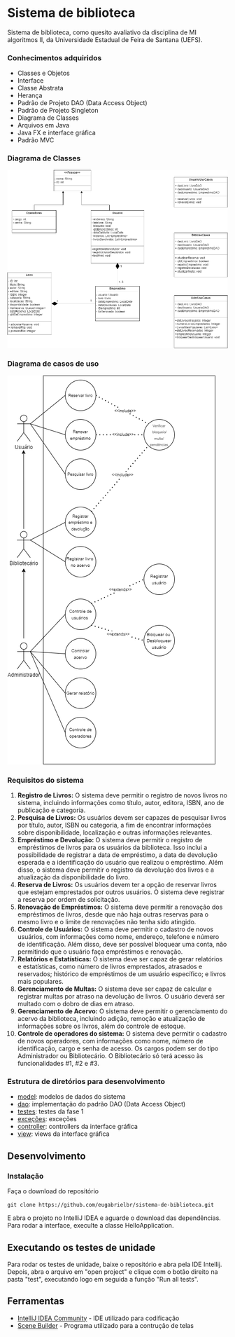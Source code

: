 # Sistema de biblioteca
 Sistema de biblioteca, como quesito avaliativo da disciplina de MI algoritmos II, da Universidade Estadual de Feira de Santana (UEFS).

### Conhecimentos adquiridos

- Classes e Objetos
- Interface
- Classe Abstrata
- Herança
- Padrão de Projeto DAO (Data Access Object)
- Padrão de Projeto Singleton
- Diagrama de Classes
- Arquivos em Java
- Java FX e interface gráfica
- Padrão MVC

### Diagrama de Classes

![Diagrama de Classe](docs/diagrama_de_classes.drawio.png)

### Diagrama de casos de uso

![Diagrama de casos de uso](docs/diagrama_casos_de_uso.drawio.png)

### Requisitos do sistema
1. **Registro de Livros:** O sistema deve permitir o registro de novos livros no sistema, incluindo informações como título, autor, editora, ISBN, ano de publicação e categoria.
2. **Pesquisa de Livros:** Os usuários devem ser capazes de pesquisar livros por título, autor, ISBN ou categoria, a fim de encontrar informações sobre disponibilidade, localização e outras informações relevantes.
3. **Empréstimo e Devolução:** O sistema deve permitir o registro de empréstimos de livros para os usuários da biblioteca. Isso inclui a possibilidade de registrar a data de empréstimo, a data de devolução esperada e a identificação do usuário que realizou o empréstimo. Além disso, o sistema deve permitir o registro da devolução dos livros e a atualização da disponibilidade do livro.
4. **Reserva de Livros:** Os usuários devem ter a opção de reservar livros que estejam emprestados por outros usuários. O sistema deve registrar a reserva por ordem de solicitação.
5. **Renovação de Empréstimos:** O sistema deve permitir a renovação dos empréstimos de livros, desde que não haja outras reservas para o mesmo livro e o limite de renovações não tenha sido atingido.
6. **Controle de Usuários:** O sistema deve permitir o cadastro de novos usuários, com informações como nome, endereço, telefone e número de identificação. Além disso, deve ser possível bloquear uma conta, não permitindo que o usuário faça empréstimos e renovação.
7. **Relatórios e Estatísticas:** O sistema deve ser capaz de gerar relatórios e estatísticas, como número de livros emprestados, atrasados e reservados; histórico de empréstimos de um usuário específico; e livros mais populares.
8. **Gerenciamento de Multas:** O sistema deve ser capaz de calcular e registrar multas por atraso na devolução de livros. O usuário deverá ser multado com o dobro de dias em atraso.
9. **Gerenciamento de Acervo:** O sistema deve permitir o gerenciamento do acervo da biblioteca, incluindo adição, remoção e atualização de informações sobre os livros, além do controle de estoque.
10. **Controle de operadores do sistema:** O sistema deve permitir o cadastro de novos operadores, com informações como nome, número de identificação, cargo e senha de acesso. Os cargos podem ser do tipo Administrador ou Bibliotecário. O Bibliotecário só terá acesso às funcionalidades #1, #2 e #3.

### Estrutura de diretórios para desenvolvimento
- [model](src/main/java/com/example/sistemadebiblioteca/model): modelos de dados do sistema
- [dao](src/main/java/com/example/sistemadebiblioteca/dao): implementação do padrão DAO (Data Access Object)
- [testes](src/test): testes da fase 1
- [exceções](src/main/java/com/example/sistemadebiblioteca/exceptions): exceções
- [controller](src/main/java/com/example/sistemadebiblioteca/controller): controllers da interface gráfica
- [view](src/main/resources/com/example/sistemadebiblioteca/view): views da interface gráfica
## Desenvolvimento

### Instalação

Faça o download do repositório

```
git clone https://github.com/eugabrielbr/sistema-de-biblioteca.git
```

E abra o projeto no IntelliJ IDEA e aguarde o download das dependências. Para rodar a interface, execulte a classe HelloApplication.

## Executando os testes de unidade 

Para rodar os testes de unidade, baixe o repositório e abra pela IDE Intellij. Depois, abra o arquivo em "open project" e clique com o botão direito na pasta "test", executando logo em seguida a função "Run all tests".

## Ferramentas

* [IntelliJ IDEA Community](https://www.jetbrains.com/idea/download/) - IDE utilizado para codificação
* [Scene Builder]([https://www.jetbrains.com/idea/download/](https://gluonhq.com/products/scene-builder/)https://gluonhq.com/products/scene-builder/) - Programa utilizado para a contrução de telas

